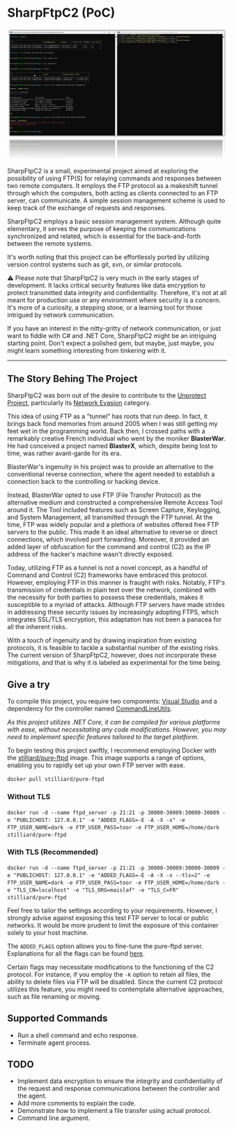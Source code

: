 # SharpFtpC2 (PoC)

![Banner Image](Assets/Images/banner.png)

SharpFtpC2 is a small, experimental project aimed at exploring the possibility of using FTP(S) for relaying commands and responses between two remote computers. It employs the FTP protocol as a makeshift tunnel through which the computers, both acting as clients connected to an FTP server, can communicate. A simple session management scheme is used to keep track of the exchange of requests and responses.

SharpFtpC2 employs a basic session management system. Although quite elementary, it serves the purpose of keeping the communications synchronized and related, which is essential for the back-and-forth between the remote systems.

It's worth noting that this project can be effortlessly ported by utilizing version control systems such as git, svn, or similar protocols.

⚠️ Please note that SharpFtpC2 is very much in the early stages of development. It lacks critical security features like data encryption to protect transmitted data integrity and confidentiality. Therefore, it's not at all meant for production use or any environment where security is a concern. It's more of a curiosity, a stepping stone, or a learning tool for those intrigued by network communication.

If you have an interest in the nitty-gritty of network communication, or just want to fiddle with C# and .NET Core, SharpFtpC2 might be an intriguing starting point. Don't expect a polished gem, but maybe, just maybe, you might learn something interesting from tinkering with it.

---

## The Story Behing The Project

SharpFtpC2 was born out of the desire to contribute to the [Unprotect Project](https://unprotect.it), particularly its [Network Evasion](https://unprotect.it/category/network-evasion/) category. 

This idea of using FTP as a "tunnel" has roots that run deep. In fact, it brings back fond memories from around 2005 when I was still getting my feet wet in the programming world. Back then, I crossed paths with a remarkably creative French individual who went by the moniker **BlasterWar**. He had conceived a project named **BlasterX**, which, despite being lost to time, was rather avant-garde for its era. 

BlasterWar's ingenuity in his project was to provide an alternative to the conventional reverse connection, where the agent needed to establish a connection back to the controlling or hacking device.

Instead, BlasterWar opted to use FTP (File Transfer Protocol) as the alternative medium and constructed a comprehensive Remote Access Tool around it. The Tool included features such as Screen Capture, Keylogging, and System Management, all transmitted through the FTP tunnel. At the time, FTP was widely popular and a plethora of websites offered free FTP servers to the public. This made it an ideal alternative to reverse or direct connections, which involved port forwarding. Moreover, it provided an added layer of obfuscation for the command and control (C2) as the IP address of the hacker's machine wasn't directly exposed.

Today, utilizing FTP as a tunnel is not a novel concept, as a handful of Command and Control (C2) frameworks have embraced this protocol. However, employing FTP in this manner is fraught with risks. Notably, FTP's transmission of credentials in plain text over the network, combined with the necessity for both parties to possess these credentials, makes it susceptible to a myriad of attacks. Although FTP servers have made strides in addressing these security issues by increasingly adopting FTPS, which integrates SSL/TLS encryption, this adaptation has not been a panacea for all the inherent risks.

With a touch of ingenuity and by drawing inspiration from existing protocols, it is feasible to tackle a substantial number of the existing risks. The current version of SharpFtpC2, however, does not incorporate these mitigations, and that is why it is labeled as experimental for the time being.

## Give a try

To compile this project, you require two components: [Visual Studio](https://visualstudio.microsoft.com/?WT.mc_id=SEC-MVP-5005282) and a dependency for the controller named [CommandLineUtils](https://www.nuget.org/packages/Microsoft.Extensions.CommandLineUtils?WT.mc_id=SEC-MVP-5005282).

*As this project utilizes .NET Core, it can be compiled for various platforms with ease, without necessitating any code modifications. However, you may need to implement specific features tailored to the target platform.*

To begin testing this project swiftly, I recommend employing Docker with the [stilliard/pure-ftpd](https://hub.docker.com/r/stilliard/pure-ftpd/) image. This image supports a range of options, enabling you to rapidly set up your own FTP server with ease.

`docker pull stilliard/pure-ftpd`

### Without TLS

`docker run -d --name ftpd_server -p 21:21 -p 30000-30009:30000-30009 -e "PUBLICHOST: 127.0.0.1" -e "ADDED_FLAGS=-E -A -X -x" -e FTP_USER_NAME=dark -e FTP_USER_PASS=toor -e FTP_USER_HOME=/home/dark stilliard/pure-ftpd`

### With TLS (Recommended)

`docker run -d --name ftpd_server -p 21:21 -p 30000-30009:30000-30009 -e "PUBLICHOST: 127.0.0.1" -e "ADDED_FLAGS=-E -A -X -x --tls=2" -e FTP_USER_NAME=dark -e FTP_USER_PASS=toor -e FTP_USER_HOME=/home/dark -e "TLS_CN=localhost" -e "TLS_ORG=maislaf" -e "TLS_C=FR" stilliard/pure-ftpd`


Feel free to tailor the settings according to your requirements. However, I strongly advise against exposing this test FTP server to local or public networks. It would be more prudent to limit the exposure of this container solely to your host machine.

The `ADDED_FLAGS` option allows you to fine-tune the pure-ftpd server. Explanations for all the flags can be found [here](https://linux.die.net/man/8/pure-ftpd).

Certain flags may necessitate modifications to the functioning of the C2 protocol. For instance, if you employ the `-K` option to retain all files, the ability to delete files via FTP will be disabled. Since the current C2 protocol utilizes this feature, you might need to contemplate alternative approaches, such as file renaming or moving.

## Supported Commands

* Run a shell command and echo response.
* Terminate agent process.

## TODO

- Implement data encryption to ensure the integrity and confidentiality of the request and response communications between the controller and the agent.
- Add more comments to explain the code.
- Demonstrate how to implement a file transfer using actual protocol.
- Command line argument.




